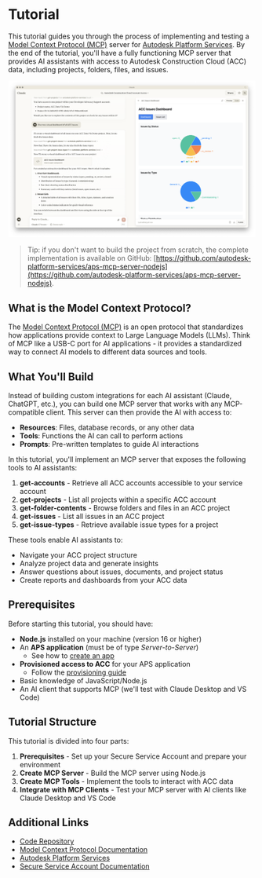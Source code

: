 # Tutorial

This tutorial guides you through the process of implementing and testing a [Model Context Protocol (MCP)](https://modelcontextprotocol.io) server for [Autodesk Platform Services](https://aps.autodesk.com). By the end of the tutorial, you'll have a fully functioning MCP server that provides AI assistants with access to Autodesk Construction Cloud (ACC) data, including projects, folders, files, and issues.

![MCP Server Screenshot](../screenshot.png)

> Tip: if you don't want to build the project from scratch, the complete implementation is available on GitHub: [https://github.com/autodesk-platform-services/aps-mcp-server-nodejs](https://github.com/autodesk-platform-services/aps-mcp-server-nodejs).

## What is the Model Context Protocol?

The [Model Context Protocol (MCP)](https://modelcontextprotocol.io) is an open protocol that standardizes how applications provide context to Large Language Models (LLMs). Think of MCP like a USB-C port for AI applications - it provides a standardized way to connect AI models to different data sources and tools.

## What You'll Build

Instead of building custom integrations for each AI assistant (Claude, ChatGPT, etc.), you can build one MCP server that works with any MCP-compatible client. This server can then provide the AI with access to:

- **Resources**: Files, database records, or any other data
- **Tools**: Functions the AI can call to perform actions
- **Prompts**: Pre-written templates to guide AI interactions

In this tutorial, you'll implement an MCP server that exposes the following tools to AI assistants:

1. **get-accounts** - Retrieve all ACC accounts accessible to your service account
2. **get-projects** - List all projects within a specific ACC account
3. **get-folder-contents** - Browse folders and files in an ACC project
4. **get-issues** - List all issues in an ACC project
5. **get-issue-types** - Retrieve available issue types for a project

These tools enable AI assistants to:

- Navigate your ACC project structure
- Analyze project data and generate insights
- Answer questions about issues, documents, and project status
- Create reports and dashboards from your ACC data

## Prerequisites

Before starting this tutorial, you should have:

- **Node.js** installed on your machine (version 16 or higher)
- An **APS application** (must be of type _Server-to-Server_)
  - See how to [create an app](https://aps.autodesk.com/en/docs/oauth/v2/tutorials/create-app)
- **Provisioned access to ACC** for your APS application
  - Follow the [provisioning guide](https://get-started.aps.autodesk.com/#provision-access-in-other-products)
- Basic knowledge of JavaScript/Node.js
- An AI client that supports MCP (we'll test with Claude Desktop and VS Code)

## Tutorial Structure

This tutorial is divided into four parts:

1. **Prerequisites** - Set up your Secure Service Account and prepare your environment
2. **Create MCP Server** - Build the MCP server using Node.js
3. **Create MCP Tools** - Implement the tools to interact with ACC data
4. **Integrate with MCP Clients** - Test your MCP server with AI clients like Claude Desktop and VS Code

## Additional Links

- [Code Repository](https://github.com/autodesk-platform-services/aps-mcp-server-nodejs)
- [Model Context Protocol Documentation](https://modelcontextprotocol.io)
- [Autodesk Platform Services](https://aps.autodesk.com)
- [Secure Service Account Documentation](https://aps.autodesk.com/en/docs/ssa/v1/developers_guide/overview/)
